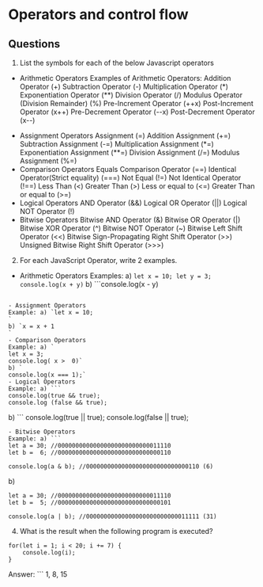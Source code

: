 # Operators and control flow

## Questions

1. List the symbols for each of the below Javascript operators

- Arithmetic Operators
  Examples of Arithmetic Operators:
  Addition Operator (+)
  Subtraction Operator (-)
  Multiplication Operator (\*)
  Exponentiation Operator (\*\*)
  Division Operator (/)
  Modulus Operator (Division Remainder) (%)
  Pre-Increment Operator (++x)
  Post-Increment Operator (x++)
  Pre-Decrement Operator (--x)
  Post-Decrement Operator (x--)

* Assignment Operators
  Assignment (=)
  Addition Assignment (+=)
  Subtraction Assignment (-=)
  Multiplication Assignment (\*=)
  Exponentiation Assignment (\*\*=)
  Division Assignment (/=)
  Modulus Assignment (%=)
* Comparison Operators
  Equals Comparison Operator (==)
  Identical Operator(Strict equality) (===)
  Not Equal (!=)
  Not Identical Operator (!==)
  Less Than (<)
  Greater Than (>)
  Less or equal to (<=)
  Greater Than or equal to (>=)
* Logical Operators
  AND Operator (&&)
  Logical OR Operator (||)
  Logical NOT Operator (!)
* Bitwise Operators
  Bitwise AND Operator (&)
  Bitwise OR Operator (|)
  Bitwise XOR Operator (^)
  Bitwise NOT Operator (~)
  Bitwise Left Shift Operator (<<)
  Bitwise Sign-Propagating Right Shift Operator (>>)
  Unsigned Bitwise Right Shift Operator (>>>)

2. For each JavaScript Operator, write 2 examples.

- Arithmetic Operators
  Examples: a) `let x = 10;
let y = 3;
console.log(x + y)`
  b) ```console.log(x - y)

````

- Assignment Operators
Example: a) `let x = 10;
`
b) `x = x + 1
`
- Comparison Operators
Example: a) `
let x = 3;
console.log( x >  0)`
b) `
console.log(x === 1);`
- Logical Operators
Example: a) ```
console.log(true && true);
console.log (false && true);
````

b) ```
console.log(true || true);
console.log(false || true);

````
- Bitwise Operators
Example: a) ```
let a = 30; //00000000000000000000000000011110
let b =  6; //00000000000000000000000000000110

console.log(a & b); //00000000000000000000000000000110 (6)

````

b)

```
let a = 30; //00000000000000000000000000011110
let b =  5; //00000000000000000000000000000101

console.log(a | b); //00000000000000000000000000011111 (31)
```

4. What is the result when the following program is executed?

```
for(let i = 1; i < 20; i += 7) {
    console.log(i);
}
```

Answer: ```
1, 8, 15

```

```
